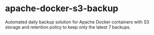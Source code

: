 # apache-docker-s3-backup
Automated daily backup solution for Apache Docker containers with S3 storage and retention policy to keep only the latest 7 backups.
